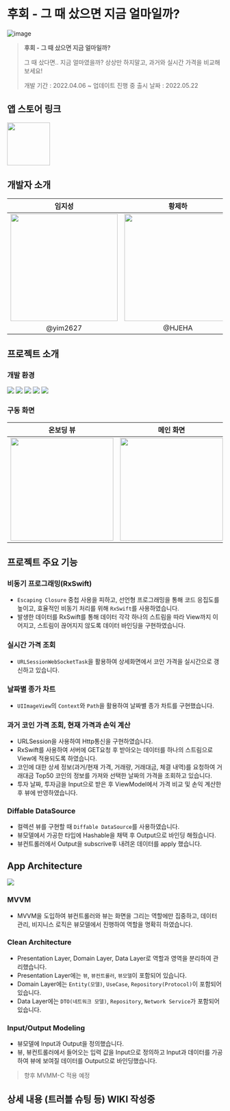 # 후회 - 그 때 샀으면 지금 얼마일까?

![image](https://user-images.githubusercontent.com/70251136/169486601-47e9ec88-1df7-4570-b6f9-467075d7e099.png)

> **후회 - 그 때 샀으면 지금 얼마일까?**
> 
> 그 때 샀다면.. 지금 얼마였을까? 
> 상상만 하지말고, 과거와 실시간 가격을 비교해보세요!
> 
> 개발 기간 : 2022.04.06 ~ 업데이트 진행 중
> 출시 날짜 : 2022.05.22


## 앱 스토어 링크
[<img src="https://i.imgur.com/kZiWHOT.png" width="100" height="100">](https://apps.apple.com/kr/app/%ED%9B%84%ED%9A%8C-%EA%B7%B8-%EB%95%8C-%EC%83%80%EC%9C%BC%EB%A9%B4-%EC%A7%80%EA%B8%88-%EC%96%BC%EB%A7%88%EC%9D%BC%EA%B9%8C/id1624645983)

## 개발자 소개
|임지성|황제하|
|:---:|:---:|
|<img src="https://i.imgur.com/HlOi6PK.jpg" width="250" height="250">|<img src="https://i.imgur.com/i9r6sJJ.jpg" width="250" height="250">|
|@yim2627|@HJEHA|

## 프로젝트 소개

### 개발 환경
![](https://img.shields.io/badge/Xcode-13.3-blue) ![](https://img.shields.io/badge/Swift-5.6-orange) ![](https://img.shields.io/badge/RxSwift-6.5.0-red) ![](https://img.shields.io/badge/Lottie-3.3.0-yellow) ![](https://img.shields.io/badge/SPM-0.6.0-red)

### 구동 화면

|온보딩 뷰|메인 화면|상세 화면|
|:---:|:---:|:---:|
|<img src="https://i.imgur.com/Pjv8fEn.gif" width="240">|<img src="https://user-images.githubusercontent.com/70251136/169845105-42c57615-f99c-4c74-9011-2bba52f3f403.gif" width="240">|<img src="https://i.imgur.com/CRFii1Q.gif" width="240">|

## 프로젝트 주요 기능
### 비동기 프로그래밍(RxSwift)
- `Escaping Closure` 중첩 사용을 피하고, 선언형 프로그래밍을 통해 코드 응집도를 높이고, 효율적인 비동기 처리를 위해 `RxSwift`를 사용하였습니다.
- 발생한 데이터를 RxSwift를 통해 데이터 각각 하나의 스트림을 따라 View까지 이어지고, 스트림이 끊어지지 않도록 데이터 바인딩을 구현하였습니다.

### 실시간 가격 조회
- `URLSessionWebSocketTask`을 활용하여 상세화면에서 코인 가격을 실시간으로 갱신하고 있습니다.

### 날짜별 종가 차트
- `UIImageView`의 `Context`와 `Path`을 활용하여 날짜별 종가 차트를 구현했습니다.

### 과거 코인 가격 조회, 현재 가격과 손익 계산
- URLSession을 사용하여 Http통신을 구현하였습니다.
- RxSwift를 사용하여 서버에 GET요청 후 받아오는 데이터를 하나의 스트림으로 View에 적용되도록 하였습니다.
- 코인에 대한 상세 정보(과거/현재 가격, 거래량, 거래대금, 체결 내역)를 요청하여 거래대금 Top50 코인의 정보를 가져와 선택한 날짜의 가격을 조회하고 있습니다.
- 투자 날짜, 투자금을 Input으로 받은 후 ViewModel에서 가격 비교 및 손익 계산한 후 뷰에 반영하였습니다.

### Diffable DataSource 
- 컬렉션 뷰를 구현할 때 `Diffable DataSource`를 사용하였습니다.
- 뷰모델에서 가공한 타입에 Hashable을 채택 후 Output으로 바인딩 해줬습니다.
- 뷰컨트롤러에서 Output을 subscrive후 내려온 데이터를 apply 했습니다.

## App Architecture

![](https://i.imgur.com/BvIKHWI.png)

### MVVM
+ MVVM을 도입하여 뷰컨트롤러와 뷰는 화면을 그리는 역할에만 집중하고, 데이터 관리, 비지니스 로직은 뷰모델에서 진행하여 역할을 명확히 하였습니다.

### Clean Architecture
+ Presentation Layer, Domain Layer, Data Layer로 역할과 영역을 분리하여 관리했습니다.
+ Presentation Layer에는 `뷰`, `뷰컨트롤러`, `뷰모델`이 포함되어 있습니다.
+ Domain Layer에는 `Entity(모델)`, `UseCase`, `Repository(Protocol)`이 포함되어 있습니다.
+ Data Layer에는 `DTO(네트워크 모델)`, `Repository`, `Network Service`가 포함되어 있습니다.

### Input/Output Modeling
+ 뷰모델에 Input과 Output을 정의했습니다.
+ 뷰, 뷰컨트롤러에서 들어오는 입력 값을 Input으로 정의하고 Input과 데이터를 가공하여 뷰에 보여질 데이터를 Output으로 바인딩했습니다.

> 향후 MVMM-C 적용 예정


## 상세 내용 (트러블 슈팅 등) WIKI 작성중
